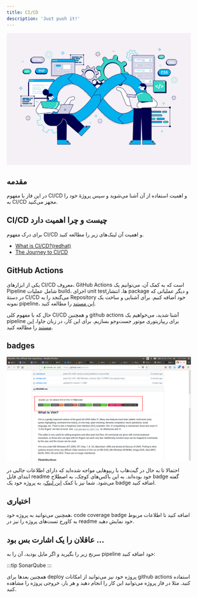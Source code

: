 ```yaml
---
title: CI/CD
description: 'Just push it!'
---
```


![cicd](images/phase05-ci-cd.jpg)

## مقدمه

در این فاز با مفهوم CI/CD
و اهمیت استفاده از آن آشنا می‌شوید و سپس پروژهٔ خود را به CI/CD
مجهز می‌کنید.

## CI/CD چیست و چرا اهمیت دارد

برای درک مفهوم CI/CD
و اهمیت آن لینک‌های زیر را مطالعه کنید.

- [What is CI/CD?(redhat)](https://www.redhat.com/en/topics/devops/what-is-ci-cd)
- [The Journey to CI/CD](https://medium.com/driven-by-code/the-journey-to-ci-cd-b1872927c36b)

## GitHub Actions

یکی از ابزارهای CI/CD معروف، GitHub Actions است که به کمک آن، می‌توانیم یک Pipeline شامل عملیات build، اجرای unit testها، انتشار package و دیگر عملیاتی که در دستهٔ CI/CD می‌گنجد را به Repository خود اضافه کنیم.
برای آشنایی و ساخت یک نمونه pipeline، [این مستند](https://docs.github.com/en/actions/quickstart) را مطالعه کنید.

حال که با مفهوم کلی CI/CD و همچنین github actions آشنا شدید، می‌خواهیم یک pipeline برای ریپازیتوری موتور جست‌وجو بسازیم. برای این کار، در زبان جاوا، [این مستند](https://docs.github.com/en/actions/automating-builds-and-tests/building-and-testing-java-with-maven) را مطالعه کنید.

## badges

![badges](images/phase05-badges.png)

احتمالا تا به حال در گیت‌هاب با ریپو‌هایی مواجه شده‌اید که دارای اطلاعات جالبی در ابتدای فایل readme خود بوده‌اند. به این باکس‌های کوچک، به اصطلاح badge گفته می‌شود.
شما نیز با کمک [این لینک](https://docs.github.com/en/actions/monitoring-and-troubleshooting-workflows/adding-a-workflow-status-badge)، به پروژه خود یک badge اضافه کنید. 

## اختیاری
همچنین می‌توانید به پروژه خود، code coverage badge اضافه کنید تا اطلاعات مربوط به کاورج تست‌های پروژه را نیز در readme خود نمایش دهید.

## عاقلان را یک اشارت بس بود …

سرنخ زیر را بگیرید و اگر مایل بودید، آن را به pipeline خود اضافه کنید:

:::tip
SonarQube
:::

همچنین بعد‌ها برای deploy پروژه خود نیز می‌توانید از امکانات github actions استفاده کنید. مثلا در فاز پروژه می‌توانید این کار را انجام دهید و هر بار، خروجی پروژه را مشاهده کنید.
